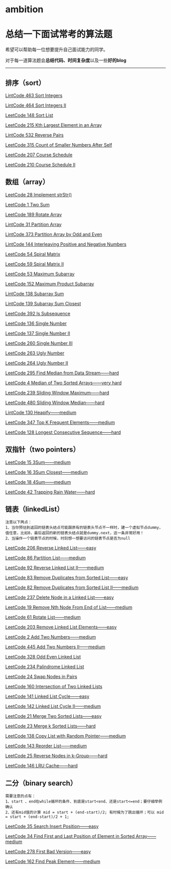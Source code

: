 # ambition
# 总结一下面试常考的算法题
希望可以帮助每一位想要提升自己面试能力的同学。

对于每一道算法题会**总结代码、时间复杂度**以及一些**好的blog**

---

## 排序（sort）
[LintCode 463 Sort Integers](https://github.com/only-you/-/blob/master/sort/sort-integers.md)

[LintCode 464 Sort Integers II](https://github.com/only-you/-/blob/master/sort/sort_integers2.md)

[LeetCode 148 Sort List](https://github.com/only-you/-/blob/master/sort/sortList.md)

[LeetCode 215 Kth Largest Element in an Array](https://github.com/only-you/-/blob/master/sort/kthLargest.md)

[LintCode 532 Reverse Pairs](https://github.com/only-you/-/blob/master/sort/reversePairs.md)

[LeetCode 315 Count of Smaller Numbers After Self](https://github.com/only-you/-/blob/master/sort/315.md)

[LeetCode 207 Course Schedule](https://github.com/only-you/-/blob/master/sort/topoSort1.md)

[LeetCode 210 Course Schedule II](https://github.com/only-you/-/blob/master/sort/topoSort2.md)

## 数组（array）
[LeetCode 28 Implement strStr()](https://github.com/only-you/-/blob/master/array/strStr.md)

[LeetCode 1 Two Sum](https://github.com/only-you/-/blob/master/array/twoSum.md)

[LeetCode 189 Rotate Array](https://github.com/only-you/-/blob/master/array/rotate.md)

[LintCode 31 Partition Array](https://github.com/only-you/-/blob/master/array/partition.md)

[LintCode 373 Partition Array by Odd and Even](https://github.com/only-you/-/blob/master/array/oddEven.md)

[LintCode 144 Interleaving Positive and Negative Numbers](https://github.com/only-you/-/blob/master/array/interleave.md)

[LeetCode 54 Spiral Matrix](https://github.com/only-you/interview/blob/master/array/matrix.md)

[LeetCode 59 Spiral Matrix II](https://github.com/only-you/interview/blob/master/array/matrixii.md)

[LeetCode 53 Maximum Subarray](https://github.com/only-you/interview/blob/master/array/53.md)

[LeetCode 152 Maximum Product Subarray](https://github.com/only-you/interview/blob/master/array/152.md)

[LintCode 138 Subarray Sum](https://github.com/only-you/interview/blob/master/array/Subarray.md)

[LintCode 139 Subarray Sum Closest](https://github.com/only-you/interview/blob/master/array/139.md)

[LeetCode 392 Is Subsequence](https://github.com/only-you/interview/blob/master/array/392.md)

[LeetCode 136 Single Number](https://github.com/only-you/interview/blob/master/array/Single.md)

[LeetCode 137 Single Number II](https://github.com/only-you/interview/blob/master/array/137.md)

[LeetCode 260 Single Number III](https://github.com/only-you/interview/blob/master/array/260.md)

[LeetCode 263 Ugly Number](https://github.com/only-you/interview/blob/master/array/263.md)

[LeetCode 264 Ugly Number II](https://github.com/only-you/interview/blob/master/array/264.md)

[LeetCode 295 Find Median from Data Stream——hard](https://github.com/only-you/interview/blob/master/array/295.md)

[LeetCode 4 Median of Two Sorted Arrays——very hard](https://github.com/only-you/interview/blob/master/array/4.md)

[LeetCode 239 Sliding Window Maximum——hard](https://github.com/only-you/interview/blob/master/array/239.md)

[LeetCode 480 Sliding Window Median——hard](https://github.com/only-you/interview/blob/master/array/480.md)

[LintCode 130 Heapify——medium](https://github.com/only-you/interview/blob/master/array/130.md)

[LeetCode 347 Top K Frequent Elements——medium](https://github.com/only-you/interview/blob/master/array/347.md)

[LeetCode 128 Longest Consecutive Sequence——hard](https://github.com/only-you/interview/blob/master/array/128.md)

## 双指针（two pointers）
[LeetCode 15 3Sum——medium](https://github.com/only-you/interview/blob/master/twoPointers/15.md)

[LeetCode 16 3Sum Closest——medium](https://github.com/only-you/interview/blob/master/twoPointers/16.md)

[LeetCode 18 4Sum——medium](https://github.com/only-you/interview/blob/master/twoPointers/18.md)

[LeetCode 42 Trapping Rain Water——hard](https://github.com/only-you/interview/blob/master/twoPointers/42.md)

## 链表（linkedList）
```
注意以下两点：
1、当你预估到返回的链表头结点可能跟原有的链表头节点不一样时，建一个虚拟节点dummy，值任意，比如0，最后返回的新的链表头结点就是dummy.next，这一条非常好用！
2、当操作一个链表节点的时候，时刻想一想要访问的链表节点是否为null
```
[LeetCode 206 Reverse Linked List——easy](https://github.com/only-you/interview/blob/master/linkedList/206.md)

[LeetCode 86 Partition List——medium](https://github.com/only-you/interview/blob/master/linkedList/86.md)

[LeetCode 92 Reverse Linked List II——medium](https://github.com/only-you/interview/blob/master/linkedList/92.md)

[LeetCode 83 Remove Duplicates from Sorted List——easy](https://github.com/only-you/interview/blob/master/linkedList/83.md)

[LeetCode 82 Remove Duplicates from Sorted List II——medium](https://github.com/only-you/interview/blob/master/linkedList/82.md)

[LeetCode 237 Delete Node in a Linked List——easy](https://github.com/only-you/interview/blob/master/linkedList/237.md)

[LeetCode 19 Remove Nth Node From End of List——medium](https://github.com/only-you/interview/blob/master/linkedList/19.md)

[LeetCode 61 Rotate List——medium](https://github.com/only-you/interview/blob/master/linkedList/61.md)

[LeetCode 203 Remove Linked List Elements——easy](https://github.com/only-you/interview/blob/master/linkedList/203.md)

[LeetCode 2 Add Two Numbers——medium](https://github.com/only-you/interview/blob/master/linkedList/2.md)

[LeetCode 445 Add Two Numbers II——medium](https://github.com/only-you/interview/blob/master/linkedList/445.md)

[LeetCode 328 Odd Even Linked List](https://github.com/only-you/interview/blob/master/linkedList/328.md)

[LeetCode 234 Palindrome Linked List](https://github.com/only-you/interview/blob/master/linkedList/234.md)

[LeetCode 24 Swap Nodes in Pairs](https://github.com/only-you/interview/blob/master/linkedList/24.md)

[LeetCode 160 Intersection of Two Linked Lists](https://github.com/only-you/interview/blob/master/linkedList/160.md)

[LeetCode 141 Linked List Cycle——easy](https://github.com/only-you/interview/blob/master/linkedList/141.md)

[LeetCode 142 Linked List Cycle II——medium](https://github.com/only-you/interview/blob/master/linkedList/142.md)

[LeetCode 21 Merge Two Sorted Lists——easy](https://github.com/only-you/interview/blob/master/linkedList/21.md)

[LeetCode 23 Merge k Sorted Lists——hard](https://github.com/only-you/interview/blob/master/linkedList/23.md)

[LeetCode 138 Copy List with Random Pointer——medium](https://github.com/only-you/interview/blob/master/linkedList/138.md)

[LeetCode 143 Reorder List——medium](https://github.com/only-you/interview/blob/master/linkedList/143.md)

[LeetCode 25 Reverse Nodes in k-Group——hard](https://github.com/only-you/interview/blob/master/linkedList/25.md)

[LeetCode 146 LRU Cache——hard](https://github.com/only-you/interview/blob/master/linkedList/146.md)

## 二分（binary search）
```
需要注意的点有：
1、start 、end在while循环的条件、到底是start<end、还是start<=end；要仔细举例确认
2、还有mid值的计算 mid = start + (end-start)/2; 有时候为了跳出循环；可以 mid = start + (end-start)/2 + 1;
```
[LeetCode 35 Search Insert Position——easy](https://github.com/only-you/interview/blob/master/binarySearch/35.md)

[LeetCode 34 Find First and Last Position of Element in Sorted Array——medium](https://github.com/only-you/interview/blob/master/binarySearch/34.md)

[LeetCode 278 First Bad Version——easy](https://github.com/only-you/interview/blob/master/binarySearch/278.md)

[LeetCode 162 Find Peak Element——medium](https://github.com/only-you/interview/blob/master/binarySearch/162.md)
